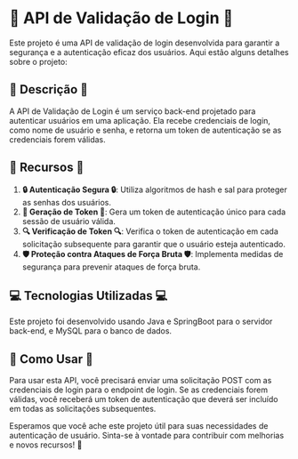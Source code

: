 # 🚀 API de Validação de Login 🚀

Este projeto é uma API de validação de login desenvolvida para garantir a segurança e a autenticação eficaz dos usuários. Aqui estão alguns detalhes sobre o projeto:

## 📝 Descrição 📝

A API de Validação de Login é um serviço back-end projetado para autenticar usuários em uma aplicação. Ela recebe credenciais de login, como nome de usuário e senha, e retorna um token de autenticação se as credenciais forem válidas.

## 🎁 Recursos 🎁

1. **🔒 Autenticação Segura 🔒**: Utiliza algoritmos de hash e sal para proteger as senhas dos usuários.
2. **🔑 Geração de Token 🔑**: Gera um token de autenticação único para cada sessão de usuário válida.
3. **🔍 Verificação de Token 🔍**: Verifica o token de autenticação em cada solicitação subsequente para garantir que o usuário esteja autenticado.
4. **🛡️ Proteção contra Ataques de Força Bruta 🛡️**: Implementa medidas de segurança para prevenir ataques de força bruta.

## 💻 Tecnologias Utilizadas 💻

Este projeto foi desenvolvido usando Java e SpringBoot para o servidor back-end, e MySQL para o banco de dados.

## 🚀 Como Usar 🚀

Para usar esta API, você precisará enviar uma solicitação POST com as credenciais de login para o endpoint de login. Se as credenciais forem válidas, você receberá um token de autenticação que deverá ser incluído em todas as solicitações subsequentes.

Esperamos que você ache este projeto útil para suas necessidades de autenticação de usuário. Sinta-se à vontade para contribuir com melhorias e novos recursos! 🎉
